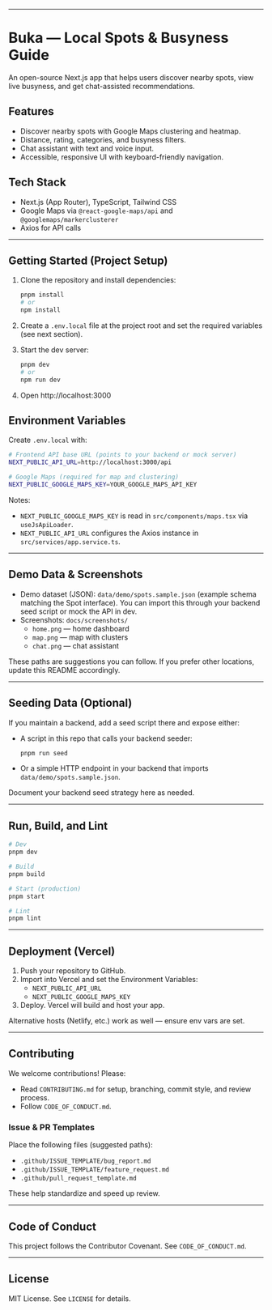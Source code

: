 
---

# Buka — Local Spots & Busyness Guide

An open-source Next.js app that helps users discover nearby spots, view live busyness, and get chat-assisted recommendations.

## Features
- Discover nearby spots with Google Maps clustering and heatmap.
- Distance, rating, categories, and busyness filters.
- Chat assistant with text and voice input.
- Accessible, responsive UI with keyboard-friendly navigation.

## Tech Stack
- Next.js (App Router), TypeScript, Tailwind CSS
- Google Maps via `@react-google-maps/api` and `@googlemaps/markerclusterer`
- Axios for API calls

---

## Getting Started (Project Setup)

1. Clone the repository and install dependencies:
   ```bash
   pnpm install
   # or
   npm install
   ```

2. Create a `.env.local` file at the project root and set the required variables (see next section).

3. Start the dev server:
   ```bash
   pnpm dev
   # or
   npm run dev
   ```

4. Open http://localhost:3000

## Environment Variables
Create `.env.local` with:
```bash
# Frontend API base URL (points to your backend or mock server)
NEXT_PUBLIC_API_URL=http://localhost:3000/api

# Google Maps (required for map and clustering)
NEXT_PUBLIC_GOOGLE_MAPS_KEY=YOUR_GOOGLE_MAPS_API_KEY
```

Notes:
- `NEXT_PUBLIC_GOOGLE_MAPS_KEY` is read in `src/components/maps.tsx` via `useJsApiLoader`.
- `NEXT_PUBLIC_API_URL` configures the Axios instance in `src/services/app.service.ts`.

---

## Demo Data & Screenshots
- Demo dataset (JSON): `data/demo/spots.sample.json` (example schema matching the Spot interface). You can import this through your backend seed script or mock the API in dev.
- Screenshots: `docs/screenshots/`
  - `home.png` — home dashboard
  - `map.png` — map with clusters
  - `chat.png` — chat assistant

These paths are suggestions you can follow. If you prefer other locations, update this README accordingly.

---

## Seeding Data (Optional)
If you maintain a backend, add a seed script there and expose either:

- A script in this repo that calls your backend seeder:
  ```bash
  pnpm run seed
  ```

- Or a simple HTTP endpoint in your backend that imports `data/demo/spots.sample.json`.

Document your backend seed strategy here as needed.

---

## Run, Build, and Lint
```bash
# Dev
pnpm dev

# Build
pnpm build

# Start (production)
pnpm start

# Lint
pnpm lint
```

---

## Deployment (Vercel)
1. Push your repository to GitHub.
2. Import into Vercel and set the Environment Variables:
   - `NEXT_PUBLIC_API_URL`
   - `NEXT_PUBLIC_GOOGLE_MAPS_KEY`
3. Deploy. Vercel will build and host your app.

Alternative hosts (Netlify, etc.) work as well — ensure env vars are set.

---

## Contributing
We welcome contributions! Please:
- Read `CONTRIBUTING.md` for setup, branching, commit style, and review process.
- Follow `CODE_OF_CONDUCT.md`.

### Issue & PR Templates
Place the following files (suggested paths):
- `.github/ISSUE_TEMPLATE/bug_report.md`
- `.github/ISSUE_TEMPLATE/feature_request.md`
- `.github/pull_request_template.md`

These help standardize and speed up review.

---

## Code of Conduct
This project follows the Contributor Covenant. See `CODE_OF_CONDUCT.md`.

---

## License
MIT License. See `LICENSE` for details.

